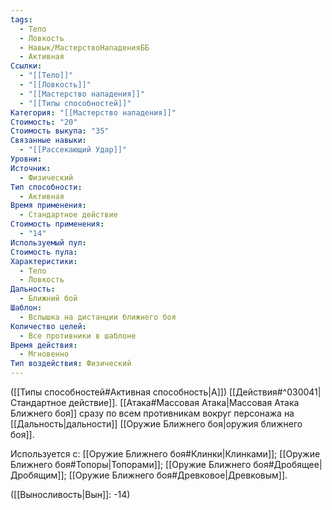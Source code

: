 ```yaml
---
tags:
  - Тело
  - Ловкость
  - Навык/МастерствоНападенияББ
  - Активная
Ссылки:
  - "[[Тело]]"
  - "[[Ловкость]]"
  - "[[Мастерство нападения]]"
  - "[[Типы способностей]]"
Категория: "[[Мастерство нападения]]"
Стоимость: "20"
Стоимость выкупа: "35"
Связанные навыки:
  - "[[Рассекающий Удар]]"
Уровни: 
Источник:
  - Физический
Тип способности:
  - Активная
Время применения:
  - Стандартное действие
Стоимость применения:
  - "14"
Используемый пул: 
Стоимость пула: 
Характеристики:
  - Тело
  - Ловкость
Дальность:
  - Ближний бой
Шаблон:
  - Вспышка на дистанции ближнего боя
Количество целей:
  - Все противники в шаблоне
Время действия:
  - Мгновенно
Тип воздействия: Физический
---
```

([[Типы способностей#Активная способность|А]]) [[Действия#^030041|Стандартное действие]]. [[Атака#Массовая Атака|Массовая Атака Ближнего боя]] сразу по всем противникам вокруг персонажа на [[Дальность|дальности]] [[Оружие Ближнего боя|оружия ближнего боя]]. 

Используется с: [[Оружие Ближнего боя#Клинки|Клинками]]; [[Оружие Ближнего боя#Топоры|Топорами]]; [[Оружие Ближнего боя#Дробящее|Дробящим]]; [[Оружие Ближнего боя#Древковое|Древковым]].

([[Выносливость|Вын]]: -14)